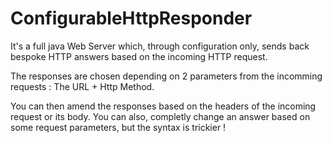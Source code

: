 # ConfigurableHttpResponder
It's a full java Web Server which, through configuration only, sends back bespoke HTTP answers based on the incoming HTTP request.

The responses are chosen depending on 2 parameters from the incomming requests : The URL + Http Method.

You can then amend the responses based on the headers of the incoming request or its body. You can also, completly change an answer based on some request parameters, but the syntax is trickier !
